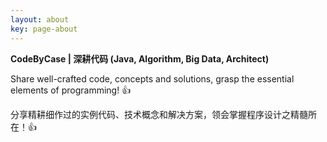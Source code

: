 ```yaml
---
layout: about
key: page-about
---
```


**CodeByCase \| 深耕代码 (Java, Algorithm, Big Data, Architect)**

Share well-crafted code, concepts and solutions, grasp the essential elements of programming! :+1:

分享精耕细作过的实例代码、技术概念和解决方案，领会掌握程序设计之精髓所在！:+1:
